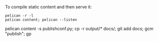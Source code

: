 To compile static content and then serve it:
```
pelican -r -l
pelican content; pelican --listen
```

pelican content -s publishconf.py; cp -r output/* docs/; git add docs; gcm "publish"; gp